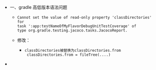 - 一、gradle 高低版本语法问题
	- ```
	  Cannot set the value of read-only property 'classDirectories' for 
	  task ':app:testNameOfMyFlavorDebugUnitTestCoverage' of 
	  type org.gradle.testing.jacoco.tasks.JacocoReport.
	  ```
	- 修改：
		- ```
		  classDirectories被替换为classDirectories.from
		   classDirectories.from = fileTree(....)
		  ```
-